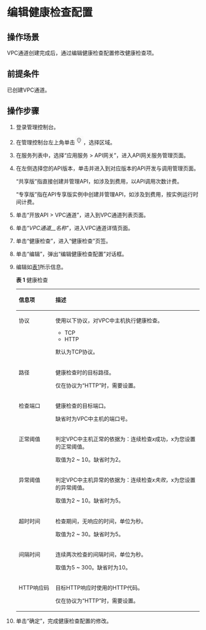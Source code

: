 # 编辑健康检查配置<a name="apig-zh-ug-180425084"></a>

## 操作场景<a name="section199851514132615"></a>

VPC通道创建完成后，通过编辑健康检查配置修改健康检查项。

## 前提条件<a name="section22976211264"></a>

已创建VPC通道。

## 操作步骤<a name="section2324929102619"></a>

1.  登录管理控制台。
2.  在管理控制台左上角单击![](figures/icon-region.png)，选择区域。
3.  在服务列表中，选择“应用服务 \> API网关”，进入API网关服务管理页面。
4.  在左侧选择您的API版本，单击并进入到对应版本的API开发与调用管理页面。

    “共享版”指直接创建并管理API，如涉及到费用，以API调用次数计费。

    “专享版”指在API专享版实例中创建并管理API，如涉及到费用，按实例运行时间计费。

5.  单击“开放API \> VPC通道”，进入到VPC通道列表页面。
6.  单击“_VPC通道__名称_”，进入VPC通道详情页面。
7.  单击“健康检查”，进入“健康检查”页签。
8.  单击“编辑”，弹出“编辑健康检查配置”对话框。
9.  编辑如[表1](#table03790397135)所示信息。

    **表 1**  健康检查

    <a name="table03790397135"></a>
    <table><thead align="left"><tr id="row03804399132"><th class="cellrowborder" valign="top" width="20%" id="mcps1.2.3.1.1"><p id="p11112181178"><a name="p11112181178"></a><a name="p11112181178"></a>信息项</p>
    </th>
    <th class="cellrowborder" valign="top" width="80%" id="mcps1.2.3.1.2"><p id="p4111018131716"><a name="p4111018131716"></a><a name="p4111018131716"></a>描述</p>
    </th>
    </tr>
    </thead>
    <tbody><tr id="row18380239111319"><td class="cellrowborder" valign="top" width="20%" headers="mcps1.2.3.1.1 "><p id="p9111018101714"><a name="p9111018101714"></a><a name="p9111018101714"></a>协议</p>
    </td>
    <td class="cellrowborder" valign="top" width="80%" headers="mcps1.2.3.1.2 "><p id="p2011131851712"><a name="p2011131851712"></a><a name="p2011131851712"></a>使用以下协议，对VPC中主机执行健康检查。</p>
    <a name="ul19904951155719"></a><a name="ul19904951155719"></a><ul id="ul19904951155719"><li>TCP</li><li>HTTP</li></ul>
    <p id="p10535153842319"><a name="p10535153842319"></a><a name="p10535153842319"></a>默认为TCP协议。</p>
    </td>
    </tr>
    <tr id="row1513712894215"><td class="cellrowborder" valign="top" width="20%" headers="mcps1.2.3.1.1 "><p id="p141388289425"><a name="p141388289425"></a><a name="p141388289425"></a>路径</p>
    </td>
    <td class="cellrowborder" valign="top" width="80%" headers="mcps1.2.3.1.2 "><p id="p613810287424"><a name="p613810287424"></a><a name="p613810287424"></a>健康检查时的目标路径。</p>
    <p id="p05294219264"><a name="p05294219264"></a><a name="p05294219264"></a>仅在协议为“HTTP”时，需要设置。</p>
    </td>
    </tr>
    <tr id="row5410194451314"><td class="cellrowborder" valign="top" width="20%" headers="mcps1.2.3.1.1 "><p id="p12111518111715"><a name="p12111518111715"></a><a name="p12111518111715"></a>检查端口</p>
    </td>
    <td class="cellrowborder" valign="top" width="80%" headers="mcps1.2.3.1.2 "><p id="p141118181171"><a name="p141118181171"></a><a name="p141118181171"></a>健康检查的目标端口。</p>
    <p id="p19496208112619"><a name="p19496208112619"></a><a name="p19496208112619"></a>缺省时为VPC中主机的端口号。</p>
    </td>
    </tr>
    <tr id="row1038043916137"><td class="cellrowborder" valign="top" width="20%" headers="mcps1.2.3.1.1 "><p id="p511241811178"><a name="p511241811178"></a><a name="p511241811178"></a>正常阈值</p>
    </td>
    <td class="cellrowborder" valign="top" width="80%" headers="mcps1.2.3.1.2 "><p id="p311281816174"><a name="p311281816174"></a><a name="p311281816174"></a>判定VPC中主机正常的依据为：连续检查<em id="i421224922811"><a name="i421224922811"></a><a name="i421224922811"></a>x</em>成功，x为您设置的正常阈值。</p>
    <p id="p18801153260"><a name="p18801153260"></a><a name="p18801153260"></a>取值为2 ~ 10。缺省时为2。</p>
    </td>
    </tr>
    <tr id="row1638053915135"><td class="cellrowborder" valign="top" width="20%" headers="mcps1.2.3.1.1 "><p id="p1952385471913"><a name="p1952385471913"></a><a name="p1952385471913"></a>异常阈值</p>
    </td>
    <td class="cellrowborder" valign="top" width="80%" headers="mcps1.2.3.1.2 "><p id="p75241154111912"><a name="p75241154111912"></a><a name="p75241154111912"></a>判定VPC中主机异常的依据为：连续检查<em id="i37296135294"><a name="i37296135294"></a><a name="i37296135294"></a>x失败</em>，x为您设置的异常阈值。</p>
    <p id="p7409524142612"><a name="p7409524142612"></a><a name="p7409524142612"></a>取值为2 ~ 10。缺省时为5。</p>
    </td>
    </tr>
    <tr id="row83801339171318"><td class="cellrowborder" valign="top" width="20%" headers="mcps1.2.3.1.1 "><p id="p1393513414209"><a name="p1393513414209"></a><a name="p1393513414209"></a>超时时间</p>
    </td>
    <td class="cellrowborder" valign="top" width="80%" headers="mcps1.2.3.1.2 "><p id="p109350415202"><a name="p109350415202"></a><a name="p109350415202"></a>检查期间，无响应的时间，单位为秒。</p>
    <p id="p1781973132611"><a name="p1781973132611"></a><a name="p1781973132611"></a>取值为2 ~ 30。缺省时为5。</p>
    </td>
    </tr>
    <tr id="row3380133941315"><td class="cellrowborder" valign="top" width="20%" headers="mcps1.2.3.1.1 "><p id="p653772016204"><a name="p653772016204"></a><a name="p653772016204"></a>间隔时间</p>
    </td>
    <td class="cellrowborder" valign="top" width="80%" headers="mcps1.2.3.1.2 "><p id="p15496395261"><a name="p15496395261"></a><a name="p15496395261"></a>连续两次检查的间隔时间，单位为秒。</p>
    <p id="p145371520162013"><a name="p145371520162013"></a><a name="p145371520162013"></a>取值为5 ~ 300。缺省时为10。</p>
    </td>
    </tr>
    <tr id="row19821539144213"><td class="cellrowborder" valign="top" width="20%" headers="mcps1.2.3.1.1 "><p id="p29821396421"><a name="p29821396421"></a><a name="p29821396421"></a>HTTP响应码</p>
    </td>
    <td class="cellrowborder" valign="top" width="80%" headers="mcps1.2.3.1.2 "><p id="p1998216399428"><a name="p1998216399428"></a><a name="p1998216399428"></a>目标HTTP响应时使用的HTTP代码。</p>
    <p id="p1473564302618"><a name="p1473564302618"></a><a name="p1473564302618"></a>仅在协议为“HTTP”时，需要设置。</p>
    </td>
    </tr>
    </tbody>
    </table>

10. 单击“确定”，完成健康检查配置的修改。

